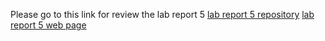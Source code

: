 Please go to this link for review the lab report 5
[lab report 5 repository](https://github.com/TooMuchFish/Lab-Report-5/blob/main/lab-report-5.md)
[lab report 5 web page](https://toomuchfish.github.io/Lab-Report-5/lab-report-5.html)

